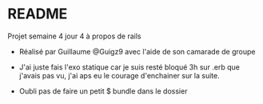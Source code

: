 # README

Projet semaine 4 jour 4 à propos de rails 
* Réalisé par Guillaume @Guigz9 avec l'aide de son camarade de groupe

* J'ai juste fais l'exo statique car je suis resté bloqué 3h sur .erb que j'avais pas vu, j'ai aps eu le courage d'enchainer sur la suite.

* Oubli pas de faire un petit $ bundle dans le dossier
